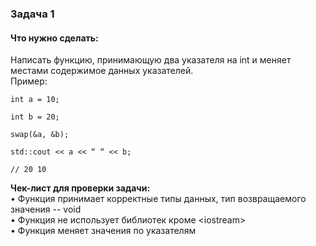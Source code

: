 ### Задача 1

#### Что нужно сделать:
Написать функцию, принимающую два указателя на int и меняет местами содержимое данных указателей.  
Пример:
```
int a = 10;

int b = 20;

swap(&a, &b);

std::cout << a << “ “ << b;

// 20 10
```
[]()
**Чек-лист для проверки задачи:**  
• Функция принимает корректные типы данных, тип возвращаемого значения -- void  
• Функция не использует библиотек кроме \<iostream>  
• Функция меняет значения по указателям  
